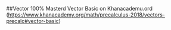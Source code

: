 ##Vector
100% Masterd Vector Basic on Khanacademu.ord (https://www.khanacademy.org/math/precalculus-2018/vectors-precalc#vector-basic)
